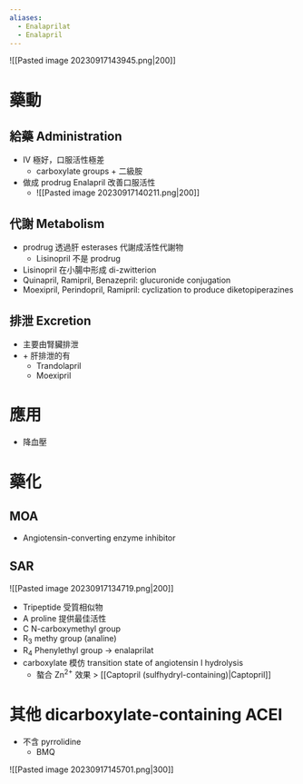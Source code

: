 ```yaml
---
aliases:
  - Enalaprilat
  - Enalapril
---
```


![[Pasted image 20230917143945.png|200]]
# 藥動
## 給藥 Administration
- IV 極好，口服活性極差
	- carboxylate groups + 二級胺
- 做成 prodrug Enalapril 改善口服活性
	- ![[Pasted image 20230917140211.png|200]]
## 代謝 Metabolism
- prodrug 透過肝 esterases 代謝成活性代謝物
	- Lisinopril 不是 prodrug
- Lisinopril 在小腸中形成 di-zwitterion
- Quinapril, Ramipril, Benazepril: glucuronide conjugation 
- Moexipril, Perindopril, Ramipril: cyclization to produce diketopiperazines
## 排泄 Excretion
- 主要由腎臟排泄
- \+ 肝排泄的有
	- Trandolapril
	- Moexipril
# 應用
- 降血壓
# 藥化
## MOA
- Angiotensin-converting enzyme inhibitor

## SAR
![[Pasted image 20230917134719.png|200]]
- Tripeptide 受質相似物
- A proline 提供最佳活性
- C N-carboxymethyl group
- R<sub>3</sub> methy group (analine)
- R<sub>4</sub> Phenylethyl group $\rightarrow$ enalaprilat
- carboxylate 模仿 transition state of angiotensin I hydrolysis
	- 螯合 Zn<sup>2+</sup> 效果 > [[Captopril (sulfhydryl-containing)|Captopril]] 
# 其他 dicarboxylate-containing ACEI
- 不含 pyrrolidine 
	- BMQ

![[Pasted image 20230917145701.png|300]]
